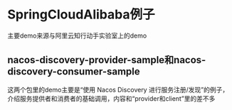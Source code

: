 # SpringCloudAlibaba例子
主要demo来源与阿里云知行动手实验室上的demo

## nacos-discovery-provider-sample和nacos-discovery-consumer-sample
这两个包里的demo主要是“使用 Nacos Discovery 进行服务注册/发现”的例子，介绍服务提供者和消费者的基础调用，内容和“provider和client”里的差不多